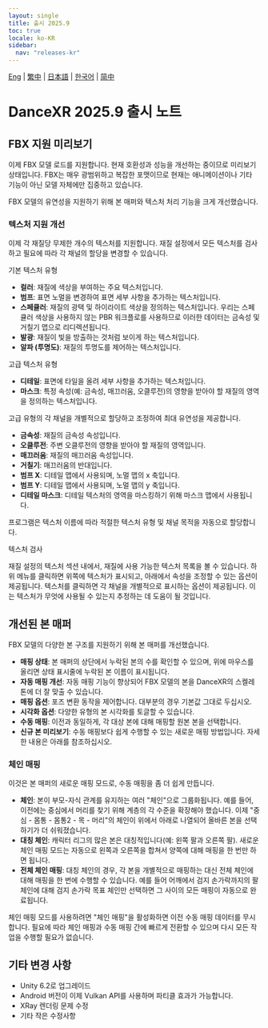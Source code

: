 ```yaml
---
layout: single
title: 출시 2025.9
toc: true
locale: ko-KR
sidebar:
  nav: "releases-kr"
---
```

[Eng](/dancexr/releases/2025.9) | [繁中](/tw/dancexr/releases/2025.9) | [日本語](/jp/dancexr/releases/2025.9) | [한국어](/kr/dancexr/releases/2025.9) | [简中](/zh/dancexr/releases/2025.9)

# DanceXR 2025.9 출시 노트

## FBX 지원 미리보기

이제 FBX 모델 로드를 지원합니다. 현재 호환성과 성능을 개선하는 중이므로 미리보기 상태입니다. FBX는 매우 광범위하고 복잡한 포맷이므로 현재는 애니메이션이나 기타 기능이 아닌 모델 자체에만 집중하고 있습니다.

FBX 모델의 유연성을 지원하기 위해 본 매퍼와 텍스처 처리 기능을 크게 개선했습니다.

### 텍스처 지원 개선

이제 각 재질당 무제한 개수의 텍스처를 지원합니다. 재질 설정에서 모든 텍스처를 검사하고 필요에 따라 각 채널의 할당을 변경할 수 있습니다.

기본 텍스처 유형

- **컬러**: 재질에 색상을 부여하는 주요 텍스처입니다.
- **범프**: 표면 노멀을 변경하여 표면 세부 사항을 추가하는 텍스처입니다.
- **스페큘러**: 재질의 광택 및 하이라이트 색상을 정의하는 텍스처입니다. 우리는 스페큘러 색상을 사용하지 않는 PBR 워크플로를 사용하므로 이러한 데이터는 금속성 및 거칠기 맵으로 리디렉션됩니다.
- **발광**: 재질이 빛을 방출하는 것처럼 보이게 하는 텍스처입니다.
- **알파 (투명도)**: 재질의 투명도를 제어하는 텍스처입니다.

고급 텍스처 유형

- **디테일**: 표면에 타일을 올려 세부 사항을 추가하는 텍스처입니다.
- **마스크**: 특정 속성(예: 금속성, 매끄러움, 오클루전)의 영향을 받아야 할 재질의 영역을 정의하는 텍스처입니다.

고급 유형의 각 채널을 개별적으로 할당하고 조정하여 최대 유연성을 제공합니다.

- **금속성**: 재질의 금속성 속성입니다.
- **오클루전**: 주변 오클루전의 영향을 받아야 할 재질의 영역입니다.
- **매끄러움**: 재질의 매끄러움 속성입니다.
- **거칠기**: 매끄러움의 반대입니다.
- **범프 X**: 디테일 맵에서 사용되며, 노멀 맵의 x 축입니다.
- **범프 Y**: 디테일 맵에서 사용되며, 노멀 맵의 y 축입니다.
- **디테일 마스크**: 디테일 텍스처의 영역을 마스킹하기 위해 마스크 맵에서 사용됩니다.

프로그램은 텍스처 이름에 따라 적절한 텍스처 유형 및 채널 목적을 자동으로 할당합니다.


텍스처 검사

재질 설정의 텍스처 섹션 내에서, 재질에 사용 가능한 텍스처 목록을 볼 수 있습니다. 하위 메뉴를 클릭하면 위쪽에 텍스처가 표시되고, 아래에서 속성을 조정할 수 있는 옵션이 제공됩니다. 텍스처를 클릭하면 각 채널을 개별적으로 표시하는 옵션이 제공됩니다. 이는 텍스처가 무엇에 사용될 수 있는지 추정하는 데 도움이 될 것입니다.

## 개선된 본 매퍼

FBX 모델의 다양한 본 구조를 지원하기 위해 본 매퍼를 개선했습니다.

- **매핑 상태**: 본 매퍼의 상단에서 누락된 본의 수를 확인할 수 있으며, 위에 마우스를 올리면 상태 표시줄에 누락된 본 이름이 표시됩니다.
- **자동 매핑 개선**: 자동 매핑 기능이 향상되어 FBX 모델의 본을 DanceXR의 스켈레톤에 더 잘 맞출 수 있습니다.
- **매핑 옵션**: 포즈 변환 동작을 제어합니다. 대부분의 경우 기본값 그대로 두십시오.
- **시각화 옵션**: 다양한 유형의 본 시각화를 토글할 수 있습니다.
- **수동 매핑**: 이전과 동일하게, 각 대상 본에 대해 매핑할 원본 본을 선택합니다.
- **신규 본 미리보기**: 수동 매핑보다 쉽게 수행할 수 있는 새로운 매핑 방법입니다. 자세한 내용은 아래를 참조하십시오.

### 체인 매핑
이것은 본 매퍼의 새로운 매핑 모드로, 수동 매핑을 좀 더 쉽게 만듭니다.

- **체인**: 본이 부모-자식 관계를 유지하는 여러 "체인"으로 그룹화됩니다. 예를 들어, 이전에는 중심에서 머리를 찾기 위해 계층의 각 수준을 확장해야 했습니다. 이제 "중심 - 몸통 - 몸통2 - 목 - 머리"의 체인이 위에서 아래로 나열되어 올바른 본을 선택하기가 더 쉬워졌습니다.
- **대칭 체인**: 캐릭터 리그의 많은 본은 대칭적입니다(예: 왼쪽 팔과 오른쪽 팔). 새로운 체인 매핑 모드는 자동으로 왼쪽과 오른쪽을 합쳐서 양쪽에 대해 매핑을 한 번만 하면 됩니다.
- **전체 체인 매핑**: 대칭 체인의 경우, 각 본을 개별적으로 매핑하는 대신 전체 체인에 대해 매핑을 한 번에 수행할 수 있습니다. 예를 들어 어깨에서 검지 손가락까지의 팔 체인에 대해 검지 손가락 목표 체인만 선택하면 그 사이의 모든 매핑이 자동으로 완료됩니다.

체인 매핑 모드를 사용하려면 "체인 매핑"을 활성화하면 이전 수동 매핑 데이터를 무시합니다. 필요에 따라 체인 매핑과 수동 매핑 간에 빠르게 전환할 수 있으며 다시 모든 작업을 수행할 필요가 없습니다.


## 기타 변경 사항
- Unity 6.2로 업그레이드
- Android 버전이 이제 Vulkan API를 사용하며 파티클 효과가 가능합니다.
- XRay 렌더링 문제 수정
- 기타 작은 수정사항
